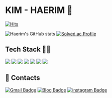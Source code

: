 # KIM - HAERIM 👋
[![Hits](https://hits.seeyoufarm.com/api/count/incr/badge.svg?url=https%3A%2F%2Fgithub.com%2Fkimhaerim&count_bg=%236099E4&title_bg=%23BCBCBC&icon=&icon_color=%23E7E7E7&title=hits&edge_flat=false)](https://hits.seeyoufarm.com)

![Haerim's GitHub stats](https://github-readme-stats.vercel.app/api?username=kimhaerim&show_icons=true&theme=radical)
[![Solved.ac Profile](http://mazassumnida.wtf/api/generate_badge?boj=bestsun34)](https://solved.ac/bestsun34)

## Tech Stack 👩‍💻
<img src="https://img.shields.io/badge/C++-E34F26?style=for-the-badge&logo=C++&logoColor=white">
<img src="https://img.shields.io/badge/JAVA-007396?style=for-the-badge&logo=JAVA&logoColor=white">
<img src="https://img.shields.io/badge/python-3776AB?style=for-the-badge&logo=python&logoColor=white">
<img src="https://img.shields.io/badge/Spring-6DB33F?style=for-the-badge&logo=Spring&logoColor=white">

<img src="https://img.shields.io/badge/aws-232F3E?style=for-the-badge&logo=aws&logoColor=white">
<img src="https://img.shields.io/badge/MYSQL-4479A1?style=for-the-badge&logo=MYSQL&logoColor=white">
<img src="https://img.shields.io/badge/Github-181717?style=for-the-badge&logo=Github&logoColor=white">


## 💬 Contacts
[![Gmail Badge](https://img.shields.io/badge/Gmail-D14836?style=flat&logo=Gmail&logoColor=white)](mailto:34bestsun@gmail.com)
[![Blog Badge](https://img.shields.io/badge/%20Blog-EF2D5E?style=flat&logoColor=white)](https://blog.naver.com/bestsun34)
[![instagram Badge](https://img.shields.io/badge/Instagram%20-9999FF?style=flat&logoColor=white)](https://www.instagram.com/haer2m_e/)


